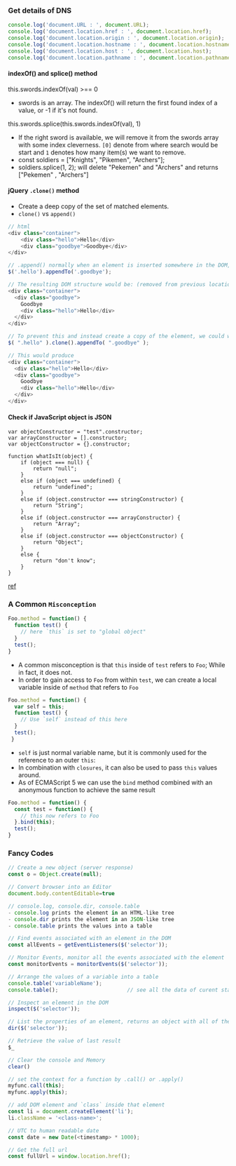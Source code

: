 ### Get details of DNS
```js
console.log('document.URL : ', document.URL);                             // http://sub.mydomain.com:1234/a/b/c/d
console.log('document.location.href : ', document.location.href);         // http://sub.mydomain.com:1234/a/b/c/d 
console.log('document.location.origin : ', document.location.origin);     // http://sub.mydomain.com:1234  
console.log('document.location.hostname : ', document.location.hostname); // sub.mydomain.com
console.log('document.location.host : ', document.location.host);         // sub.mydomain.com:9999
console.log('document.location.pathname : ', document.location.pathname); // /a/b/c/d
```

#### indexOf() and splice() method
this.swords.indexOf(val) >== 0  
- swords is an array. The indexOf() will return the first found index of a value, or -1 if it's not found. 

this.swords.splice(this.swords.indexOf(val), 1)
- If the right sword is available, we will remove it from the swords array with some index cleverness. `[0]` denote from where search would be start and `1` denotes how many item(s) we want to remove.
- const soldiers = ["Knights", "Pikemen", "Archers"];
- soldiers.splice(1, 2); will delete "Pekemen" and "Archers" and returns ["Pekemen" , "Archers"]
 
#### jQuery `.clone()` method
- Create a deep copy of the set of matched elements.
- `clone()` vs `append()`

```js
// html 
<div class="container">
    <div class="hello">Hello</div>
    <div class="goodbye">Goodbye</div>
</div>

// .append() normally when an element is inserted somewhere in the DOM, it is moved from its old location
$('.hello').appendTo('.goodbye');

// The resulting DOM structure would be: (removed from previous location and in new position)
<div class="container">
  <div class="goodbye">
    Goodbye
    <div class="hello">Hello</div>
  </div>
</div>

// To prevent this and instead create a copy of the element, we could write the following:
$( ".hello" ).clone().appendTo( ".goodbye" );

// This would produce 
<div class="container">
  <div class="hello">Hello</div>
  <div class="goodbye">
    Goodbye
    <div class="hello">Hello</div>
  </div>
</div>
```

#### Check if JavaScript object is JSON
```
var objectConstructor = "test".constructor;
var arrayConstructor = [].constructor;
var objectConstructor = {}.constructor;

function whatIsIt(object) {
    if (object === null) {
        return "null";
    }
    else if (object === undefined) {
        return "undefined";
    }
    else if (object.constructor === stringConstructor) {
        return "String";
    }
    else if (object.constructor === arrayConstructor) {
        return "Array";
    }
    else if (object.constructor === objectConstructor) {
        return "Object";
    }
    else {
        return "don't know";
    }
}
```
[ref](http://stackoverflow.com/questions/11182924/how-to-check-if-javascript-object-is-json)
 
### A Common `Misconception`
```js
Foo.method = function() {
  function test() {
    // here `this` is set to "global object"
  }
  test();
}
```
- A common misconception is that `this` inside of `test` refers to `Foo`; While in fact, it does not.
- In order to gain access to `Foo` from within `test`, we can create a local variable inside of `method` that refers to `Foo`
```js
Foo.method = function() {
  var self = this;
  function test() {
    // Use `self` instead of this here
  }
  test();
 }
```
- `self` is just normal variable name, but it is commonly used for the reference to an outer `this`:
- In combination with `closures`, it can also be used to pass `this` values around.
- As of ECMAScript 5 we can use the `bind` method combined with an anonymous function to achieve the same result
```js
Foo.method = function() {
  const test = function() {
    // this now refers to Foo
  }.bind(this);
  test();
}
```

 
### Fancy Codes

```js
// Create a new object (server response)
const o = Object.create(null);

// Convert browser into an Editor
document.body.contentEditable=true

// console.log, console.dir, console.table
- console.log prints the element in an HTML-like tree
- console.dir prints the element in an JSON-like tree
- console.table prints the values into a table

// Find events associated with an element in the DOM
const allEvents = getEventListeners($('selector'));

// Monitor Events, monitor all the events associated with the element
const monitorEvents = monitorEvents($('selector'));

// Arrange the values of a variable into a table
console.table('variableName');
console.table();                      // see all the data of curent state

// Inspect an element in the DOM
inspect($('selector'));

// List the properties of an element, returns an object with all of the properties associated with its DOM element
dir($('selector'));

// Retrieve the value of last result
$_

// Clear the console and Memory
clear()

// set the context for a function by .call() or .apply()
myfunc.call(this);
myfunc.apply(this);

// add DOM element and `class` inside that element
const li = document.createElement('li');
li.className = '<class-name>';

// UTC to human readable date
const date = new Date(<timestamp> * 1000);

// Get the full url
const fullUrl = window.location.href();
```







































